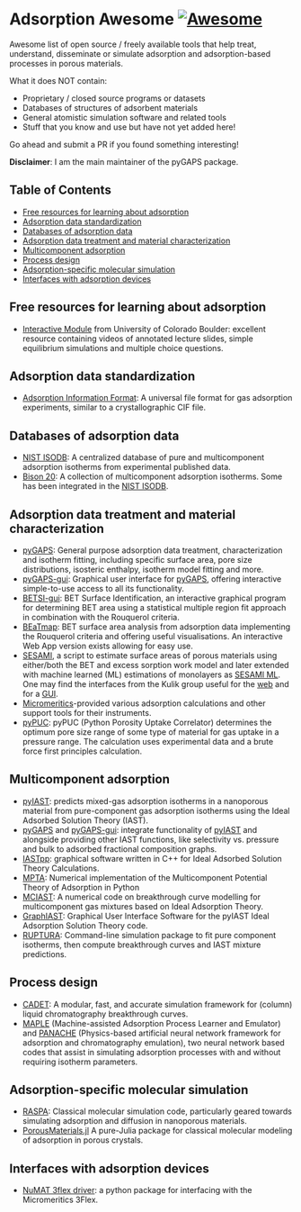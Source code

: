 # Adsorption Awesome [![Awesome](https://cdn.rawgit.com/sindresorhus/awesome/d7305f38d29fed78fa85652e3a63e154dd8e8829/media/badge.svg)](https://github.com/sindresorhus/awesome)

Awesome list of open source / freely available tools that help treat,
understand, disseminate or simulate adsorption and adsorption-based processes in
porous materials.

What it does NOT contain:

- Proprietary / closed source programs or datasets
- Databases of structures of adsorbent materials
- General atomistic simulation software and related tools
- Stuff that you know and use but have not yet added here!

Go ahead and submit a PR if you found something interesting!

**Disclaimer**: I am the main maintainer of the pyGAPS package.

## Table of Contents

- [Free resources for learning about adsorption](#free-resources-for-learning-about-adsorption)
- [Adsorption data standardization](#adsorption-data-standardization)
- [Databases of adsorption data](#databases-of-adsorption-data)
- [Adsorption data treatment and material characterization](#adsorption-data-treatment-and-material-characterization)
- [Multicomponent adsorption](#multicomponent-adsorption)
- [Process design](#process-design)
- [Adsorption-specific molecular simulation](#adsorption-specific-molecular-simulation)
- [Interfaces with adsorption devices](#interfaces-with-adsorption-devices)

## Free resources for learning about adsorption

- [Interactive Module](https://learncheme.com/quiz-yourself/interactive-self-study-modules/adsorption/adsorption-introduction/) 
  from University of Colorado Boulder: excellent resource containing videos of
  annotated lecture slides, simple equilibrium simulations and multiple choice questions.

## Adsorption data standardization

- [Adsorption Information Format](https://adsorptioninformationformat.com/): A
  universal file format for gas adsorption experiments, similar to a
  crystallographic CIF file.

## Databases of adsorption data

- [NIST ISODB](https://adsorption.nist.gov): A centralized database of pure and
  multicomponent adsorption isotherms from experimental published data.
- [Bison 20](https://pubs.acs.org/doi/10.1021/acs.iecr.0c05398?goto=supporting-info):
  A collection of multicomponent adsorption isotherms. Some has been integrated
  in the [NIST ISODB](https://adsorption.nist.gov).

## Adsorption data treatment and material characterization

- [pyGAPS](https://pygaps.readthedocs.io/): General purpose adsorption data
  treatment, characterization and isotherm fitting, including specific surface
  area, pore size distributions, isosteric enthalpy, isotherm model fitting and
  more.
- [pyGAPS-gui](https://github.com/pauliacomi/pyGAPS-gui): Graphical user
  interface for [pyGAPS](https://pygaps.readthedocs.io/), offering interactive
  simple-to-use access to all its functionality.
- [BETSI-gui](https://github.com/fairen-group/betsi-gui): BET Surface
  Identification, an interactive graphical program for determining BET
  area using a statistical multiple region fit approach in combination with
  the Rouquerol criteria.
- [BEaTmap](https://github.com/PMEAL/beatmap): BET surface area analysis from
  adsorption data implementing the Rouquerol criteria and offering useful
  visualisations. An interactive Web App version exists allowing for easy use.
- [SESAMI](https://pubs.acs.org/doi/10.1021/acs.jpcc.9b02116), a script
  to estimate surface areas of porous materials using either/both the BET and
  excess sorption work model and later extended with machine learned (ML) estimations of monolayers as
  [SESAMI ML](https://pubs.acs.org/doi/10.1021/acs.jpclett.0c01518).
  One may find the interfaces from the Kulik group useful for the
  [web](https://github.com/hjkgrp/SESAMI_web) and for a
  [GUI](https://github.com/hjkgrp/SESAMI_GUI).
- [Micromeritics](https://github.com/Micromeritics/micromeritics)-provided
  various adsorption calculations and other support tools for their instruments.
- [pyPUC](https://github.com/sblanky/pyPUC): pyPUC (Python Porosity Uptake
  Correlator) determines the optimum pore size range of some type of material
  for gas uptake in a pressure range. The calculation uses experimental data
  and a brute force first principles calculation.

## Multicomponent adsorption

- [pyIAST](https://github.com/CorySimon/pyIAST): predicts mixed-gas adsorption
  isotherms in a nanoporous material from pure-component gas adsorption
  isotherms using the Ideal Adsorbed Solution Theory (IAST).
- [pyGAPS](https://pygaps.readthedocs.io/) and
  [pyGAPS-gui](https://github.com/pauliacomi/pyGAPS-gui): integrate
  functionality of [pyIAST](https://github.com/CorySimon/pyIAST) and alongside
  providing other IAST functions, like selectivity vs. pressure and bulk to
  adsorbed fractional composition graphs.
- [IASTpp](https://github.com/Sangwon91/IASTpp): graphical software written in
  C++ for Ideal Adsorbed Solution Theory Calculations.
- [MPTA](https://github.com/RaphaelGervaisLavoie/MPTA): Numerical implementation
  of the Multicomponent Potential Theory of Adsorption in Python
- [MCIAST](https://github.com/eliasboegel/MCIAST): A numerical code on
  breakthrough curve modelling for multicomponent gas mixtures based on Ideal
  Adsorption Theory.
- [GraphIAST](https://github.com/ORC-WUR/GraphIAST): Graphical User Interface 
  Software for the pyIAST Ideal Adsorption Solution Theory code.
- [RUPTURA](https://github.com/iRASPA/RUPTURA): Command-line simulation package to 
  fit pure component isotherms, then compute breakthrough curves and IAST mixture 
  predictions.

## Process design

- [CADET](https://github.com/modsim/CADET): A modular, fast, and accurate
  simulation framework for (column) liquid chromatography breakthrough curves.
- [MAPLE](https://github.com/ArvindRajendran/MAPLE) (Machine-assisted Adsorption
  Process Learner and Emulator) and
  [PANACHE](https://github.com/ArvindRajendran/PANACHE) (Physics-based
  artificial neural network framework for adsorption and chromatography
  emulation), two neural network based codes that assist in simulating
  adsorption processes with and without requiring isotherm parameters.

## Adsorption-specific molecular simulation

- [RASPA](https://github.com/iRASPA/RASPA2): Classical molecular simulation
  code, particularly geared towards simulating adsorption and diffusion in
  nanoporous materials.
- [PorousMaterials.jl](https://github.com/SimonEnsemble/PorousMaterials.jl) A
  pure-Julia package for classical molecular modeling of adsorption in porous
  crystals.

## Interfaces with adsorption devices

- [NuMAT 3flex driver](https://github.com/numat/threeflex): a python package for
  interfacing with the Micromeritics 3Flex.

